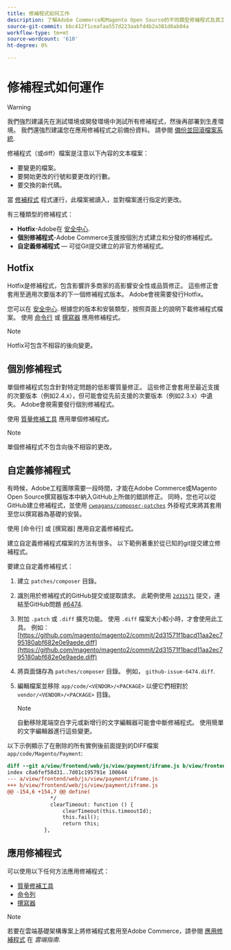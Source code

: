 ```yaml
---
title: 修補程式如何工作
description: 了解Adobe Commerce和Magento Open Source的不同類型修補程式及其工作方式。
source-git-commit: bbc412f1ceafaa557d223aabfd4b2a381d6ab04a
workflow-type: tm+mt
source-wordcount: '610'
ht-degree: 0%

---
```



# 修補程式如何運作

>[!WARNING]
>
>我們強烈建議先在測試環境或開發環境中測試所有修補程式，然後再部署到生產環境。 我們還強烈建議您在應用修補程式之前備份資料。 請參閱 [備份並回滾檔案系統](https://devdocs.magento.com/guides/v2.4/install-gde/install/cli/install-cli-backup.html).

修補程式（或diff）檔案是注意以下內容的文本檔案：

- 要變更的檔案。
- 要開始更改的行號和要更改的行數。
- 要交換的新代碼。

當 [修補程式](https://en.wikipedia.org/wiki/Patch_(Unix)) 程式運行，此檔案被讀入，並對檔案進行指定的更改。

有三種類型的修補程式：

- **Hotfix**-Adobe在 [安全中心](https://magento.com/security/patches).
- **個別修補程式**-Adobe Commerce支援按個別方式建立和分發的修補程式。
- **自定義修補程式** — 可從Git提交建立的非官方修補程式。

## Hotfix

Hotfix是修補程式，包含影響許多商家的高影響安全性或品質修正。 這些修正會套用至適用次要版本的下一個修補程式版本。 Adobe會視需要發行Hotfix。

您可以在 [安全中心](https://magento.com/security/patches). 根據您的版本和安裝類型，按照頁面上的說明下載修補程式檔案。 使用 [命令行](../patches/apply.md#) 或 [撰寫器](../patches/apply.md) 應用修補程式。

>[!NOTE]
>
>Hotfix可包含不相容的後向變更。

## 個別修補程式

單個修補程式包含針對特定問題的低影響質量修正。 這些修正會套用至最近支援的次要版本（例如2.4.x），但可能會從先前支援的次要版本（例如2.3.x）中遺失。 Adobe會視需要發行個別修補程式。

使用 [質量修補工具](https://devdocs.magento.com/quality-patches/tool.html) 應用單個修補程式。

>[!NOTE]
>
>單個修補程式不包含向後不相容的更改。

## 自定義修補程式

有時候，Adobe工程團隊需要一段時間，才能在Adobe Commerce或Magento Open Source撰寫器版本中納入GitHub上所做的錯誤修正。 同時，您也可以從GitHub建立修補程式，並使用 [`cweagans/composer-patches`](https://github.com/cweagans/composer-patches/) 外掛程式來將其套用至您以撰寫器為基礎的安裝。

使用 [命令行] 或 [撰寫器] 應用自定義修補程式。

建立自定義修補程式檔案的方法有很多。 以下範例著重於從已知的git提交建立修補程式。

要建立自定義修補程式：

1. 建立 `patches/composer` 目錄。
1. 識別用於修補程式的GitHub提交或提取請求。 此範例使用 [`2d31571`](https://github.com/magento/magento2/commit/) 提交，連結至GitHub問題 [#6474](https://github.com/magento/magento2/issues/6474).
1. 附加 `.patch` 或 `.diff` 擴充功能。 使用 `.diff` 檔案大小較小時，才會使用此工具。 例如： [https://github.com/magento/magento2/commit/2d31571f1bacd11aa2ec795180abf682e0e9aede.diff](https://github.com/magento/magento2/commit/2d31571f1bacd11aa2ec795180abf682e0e9aede.diff)
1. 將頁面儲存為 `patches/composer` 目錄。 例如， `github-issue-6474.diff`.
1. 編輯檔案並移除 `app/code/<VENDOR>/<PACKAGE>` 以便它們相對於 `vendor/<VENDOR>/<PACKAGE>` 目錄。

   >[!NOTE]
   >
   >自動移除尾端空白字元或新增行的文字編輯器可能會中斷修補程式。 使用簡單的文字編輯器進行這些變更。

以下示例顯示了在刪除的所有實例後前面提到的DIFF檔案 `app/code/Magento/Payment`:

```diff
diff --git a/view/frontend/web/js/view/payment/iframe.js b/view/frontend/web/js/view/payment/iframe.js
index c8a6fef58d31..7d01c195791e 100644
--- a/view/frontend/web/js/view/payment/iframe.js
+++ b/view/frontend/web/js/view/payment/iframe.js
@@ -154,6 +154,7 @@ define(
              */
              clearTimeout: function () {
                  clearTimeout(this.timeoutId);
                  this.fail();
                  return this;
            },
```

## 應用修補程式

可以使用以下任何方法應用修補程式：

- [質量修補工具](https://devdocs.magento.com/quality-patches/tool.html)
- [命令列](../patches/apply.md#command-line)
- [撰寫器](../patches/apply.md#composer)

>[!NOTE]
>
>若要在雲端基礎架構專案上將修補程式套用至Adobe Commerce，請參閱 [應用修補程式](https://devdocs.magento.com/cloud/project/project-patch.html) 在 _雲端指南_.
